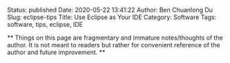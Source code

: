 Status: published
Date: 2020-05-22 13:41:22
Author: Ben Chuanlong Du
Slug: eclipse-tips
Title: Use Eclipse as Your IDE
Category: Software
Tags: software, tips, eclipse, IDE

**
Things on this page are 
fragmentary and immature notes/thoughts of the author.
It is not meant to readers 
but rather for convenient reference of the author and future improvement.
**
            
